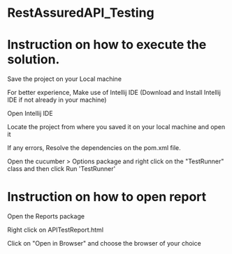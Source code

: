 # RestAssuredAPI_Testing


# Instruction on how to execute the solution.

Save the project on your Local machine

For better experience, Make use of Intellij IDE (Download and Install Intellij IDE if not already in your machine)

Open Intellij IDE

Locate the project from where you saved it on your local machine and open it

If any errors, Resolve the dependencies on the pom.xml file.

Open the cucumber > Options package and right click on the "TestRunner" class and then click Run 'TestRunner'



# Instruction on how to open report

Open the Reports package 

Right click on APITestReport.html

Click on "Open in Browser" and choose the browser of your choice
